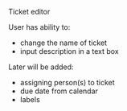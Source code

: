 Ticket editor

User has ability to:
- change the name of ticket
- input description in a text box

Later will be added:
- assigning person(s) to ticket
- due date from calendar
- labels
